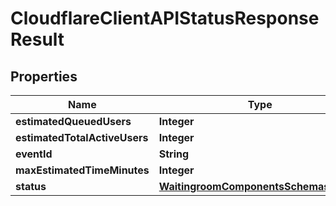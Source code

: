 # CloudflareClientAPIStatusResponseResult

## Properties
Name | Type | Description | Notes
------------ | ------------- | ------------- | -------------
**estimatedQueuedUsers** | **Integer** |  |  [optional]
**estimatedTotalActiveUsers** | **Integer** |  |  [optional]
**eventId** | **String** |  |  [optional]
**maxEstimatedTimeMinutes** | **Integer** |  |  [optional]
**status** | [**WaitingroomComponentsSchemasStatus**](WaitingroomComponentsSchemasStatus.md) |  |  [optional]
